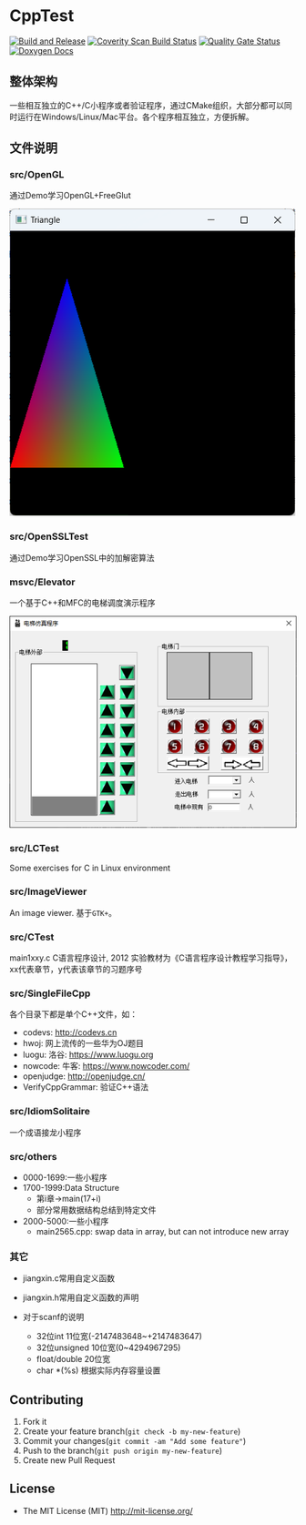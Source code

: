 # CppTest

[![Build and Release](https://github.com/jiangxincode/CppTest/actions/workflows/BuildAndRelease.yml/badge.svg)](https://github.com/jiangxincode/CppTest/actions/workflows/BuildAndRelease.yml)
[![Coverity Scan Build Status](https://scan.coverity.com/projects/20284/badge.svg)](https://scan.coverity.com/projects/jiangxincode-cpptest)
[![Quality Gate Status](https://sonarcloud.io/api/project_badges/measure?project=jiangxincode_CppTest&metric=alert_status)](https://sonarcloud.io/dashboard?id=jiangxincode_CppTest)
[![Doxygen Docs](https://codedocs.xyz/jiangxincode/CppTest.svg)](https://codedocs.xyz/jiangxincode/CppTest/)

## 整体架构

一些相互独立的C++/C小程序或者验证程序，通过CMake组织，大部分都可以同时运行在Windows/Linux/Mac平台。各个程序相互独立，方便拆解。

## 文件说明

### src/OpenGL

通过Demo学习OpenGL+FreeGlut

![](https://raw.githubusercontent.com/jiangxincode/PicGo/master/20241024144017.png)

### src/OpenSSLTest

通过Demo学习OpenSSL中的加解密算法

### msvc/Elevator

一个基于C++和MFC的电梯调度演示程序

![](https://raw.githubusercontent.com/jiangxincode/PicGo/master/20240928113329.png)

### src/LCTest

Some exercises for C in Linux environment

### src/ImageViewer

An image viewer. 基于`GTK+`。

### src/CTest

main1xxy.c C语言程序设计, 2012 实验教材为《C语言程序设计教程学习指导》，xx代表章节，y代表该章节的习题序号

### src/SingleFileCpp

各个目录下都是单个C++文件，如：

* codevs: <http://codevs.cn>
* hwoj: 网上流传的一些华为OJ题目
* luogu: 洛谷: <https://www.luogu.org>
* nowcode: 牛客: <https://www.nowcoder.com/>
* openjudge: <http://openjudge.cn/>
* VerifyCppGrammar: 验证C++语法

### src/IdiomSolitaire

一个成语接龙小程序

### src/others

* 0000-1699:一些小程序
* 1700-1999:Data Structure
	* 第i章->main(17+i)
	* 部分常用数据结构总结到特定文件
* 2000-5000:一些小程序
	* main2565.cpp: swap data in array, but can not introduce new array

### 其它

* jiangxin.c常用自定义函数
* jiangxin.h常用自定义函数的声明

* 对于scanf的说明
	* 32位int 11位宽(-2147483648~+2147483647)
	* 32位unsigned 10位宽(0~4294967295)
	* float/double 20位宽
	* char *(%s) 根据实际内存容量设置

## Contributing

1. Fork it
2. Create your feature branch(`git check -b my-new-feature`)
3. Commit your changes(`git commit -am "Add some feature"`)
4. Push to the branch(`git push origin my-new-feature`)
5. Create new Pull Request

## License

+ The MIT License (MIT) http://mit-license.org/

